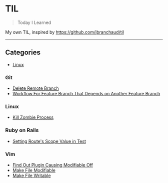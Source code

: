 # TIL

> Today I Learned

My own TIL, inspired by https://github.com/jbranchaud/til

---

## Categories

* [Linux](#linux)

### Git

- [Delete Remote Branch](git/delete-remote-branch.md)
- [Workflow For Feature Branch That Depends on Another Feature
  Branch](git/workflow-for-feature-branch-that-depends-on-another-feature-branch)

### Linux

- [Kill Zombie Process](linux/kill-zombie-process.md)

### Ruby on Rails

- [Setting Route's Scope Value in
  Test](ruby-on-rails/setting-routes-scope-value-in-test.md)

### Vim

- [Find Out Plugin Causing Modifiable
  Off](vim/find-out-plugin-causing-modifiable-off)
- [Make File Modifiable](vim/make-file-modifiable)
- [Make File Writable](vim/make-file-writable)
